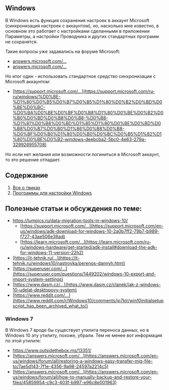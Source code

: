 ## Windows

В Windows есть функция сохранения настроек в аккаунт Microsoft (синхронизация настроек с аккаунтом), но, насколько мне известно, в основном это работает с настройками сделанными в приложении Параметры, а настройки Проводника и других стандартных программ не сохранятся.

Такие вопросы уже задавались на форуме Microsoft:
- [answers.microsoft.com/...](https://answers.microsoft.com/ru-ru/windows/forum/all/%D0%BA%D0%B0%D0%BA/5abd74e3-d792-45c3-bd31-bd5e55ee92a6)
- [answers.microsoft.com/...](https://answers.microsoft.com/en-us/windows/forum/all/windows-10-export-import-settings-easy-button/7cfc96c5-e275-40ac-a700-ee68badfd565)

Но итог один - использовать стандартное средство синхронизации с Microsoft аккаунтом:
- [https://support.microsoft.com/...](https://support.microsoft.com/ru-ru/windows/%D0%BE-%D1%80%D0%B5%D0%B7%D0%B5%D1%80%D0%B2%D0%BD%D0%BE%D0%BC-%D0%BA%D0%BE%D0%BF%D0%B8%D1%80%D0%BE%D0%B2%D0%B0%D0%BD%D0%B8%D0%B8-%D0%B8-%D1%81%D0%B8%D0%BD%D1%85%D1%80%D0%BE%D0%BD%D0%B8%D0%B7%D0%B0%D1%86%D0%B8%D0%B8-%D0%BF%D0%B0%D1%80%D0%B0%D0%BC%D0%B5%D1%82%D1%80%D0%BE%D0%B2-windows-deebcba2-5bc0-4e63-279a-329926955708)

Но если нет желания или возможности логиниться в Microsoft аккаунт, то это решение отпадает.

## Содержание

1. [Все о твиках](./Все%20от%20твиках.md)
2. [Программы для настройки Windows](./Программы%20для%20настройки%20Windows.md)

## Полезные статьи и обсуждения по теме:
- https://lumpics.ru/data-migration-tools-in-windows-10/
  - [https://support.microsoft.com/...](https://support.microsoft.com/en-us/windows/adk-download-for-windows-10-2a0b7ff2-79b7-b989-f727-43ae506e36ad)
  - [https://learn.microsoft.com/...](https://learn.microsoft.com/ru-ru/windows-hardware/get-started/adk-install#download-the-adk-for-windows-11-version-22h2)
- [https://it-tehnik.ru/...](https://it-tehnik.ru/windows10/nastroyka/perenos-dannyh.html)
- [https://superuser.com/...](https://superuser.com/questions/1449202/windows-10-export-and-import-system-settings)
- [https://www.dasm.cz/...](https://www.dasm.cz/clanek/jak-z-windows-10-udelat-desktopovy-system)
- [https://www.reddit.com/...](https://www.reddit.com/r/Windows10/comments/jp7klr/win10initialsetupscript_has_been_archived_what_to/)

### Windows 7

В Windows 7 вроде бы существует утилита переноса данных, но в Windows 10 эту утилиту, похоже, убрали. Тем не менее вот информация по этой утилите:
- https://www.outsidethebox.ms/13351/
- [https://answers.microsoft.com/...](https://answers.microsoft.com/en-us/windows/forum/all/restoring-a-windows-easy-transfer-mig-file-to/7ae5d143-7f1e-4356-9a98-24597a2214c5)
- [https://answers.microsoft.com/...](https://answers.microsoft.com/en-us/windows/forum/all/how-to-manually-backup-and-restore-your-files/45859954-c9c3-403f-b997-e96c8e001963)